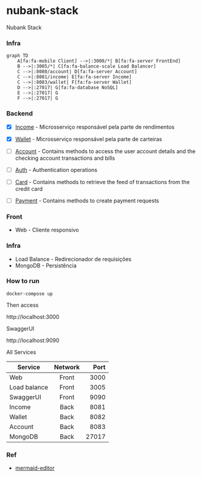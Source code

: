 # nubank-stack

Nubank Stack

### Infra

```mermaid
graph TD
    A[fa:fa-mobile Client] -->|:3000/*| B[fa:fa-server FrontEnd]
    B -->|:3005/*| C[fa:fa-balance-scale Load Balancer]
    C -->|:8080/account| D[fa:fa-server Account]
    C -->|:8081/income| E[fa:fa-server Income]
    C -->|:8083/wallet| F[fa:fa-server Wallet]
    D -->|:27017| G[fa:fa-database NoSQL]
    E -->|:27017| G
    F -->|:27017| G
```

### Backend
- [x] [Income](backend/income)  - Microsserviço responsável pela parte de rendimentos
- [x] [Wallet](backend/wallet)   - Microsserviço responsável pela parte de carteiras
- [ ] [Account](backend/account)  - Contains methods to access the user account details and the checking account transactions and bills
- [ ] [Auth](backend/auth)     - Authentication operations
- [ ] [Card](backend/card)     - Contains methods to retrieve the feed of transactions from the credit card
- [ ] [Payment](backend/payment)  - Contains methods to create payment requests


### Front
* Web - Cliente responsivo 

### Infra
* Load Balance - Redirecionador de requisições 
* MongoDB      - Persistência


### How to run

```
docker-compose up
```

Then access 

http://localhost:3000

SwaggerUI

http://localhost:9090

All Services 

| Service      | Network |  Port |
|--------------|:-------:|------:|
| Web          |  Front  |  3000 |
| Load balance |  Front  |  3005 |
| SwaggerUI    |  Front  |  9090 |
| Income       |  Back   |  8081 |
| Wallet       |  Back   |  8082 |
| Account      |  Back   |  8083 |
| MongoDB      |  Back   | 27017 |



### Ref

* [mermaid-editor](https://mermaidjs.github.io/mermaid-live-editor)